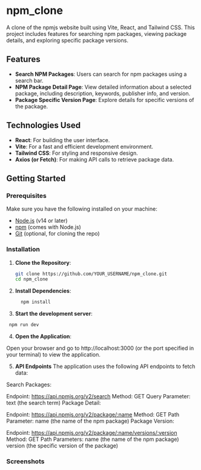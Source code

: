 # npm_clone

A clone of the npmjs website built using Vite, React, and Tailwind CSS. This project includes features for searching npm packages, viewing package details, and exploring specific package versions.

## Features

- **Search NPM Packages**: Users can search for npm packages using a search bar.
- **NPM Package Detail Page**: View detailed information about a selected package, including description, keywords, publisher info, and version.
- **Package Specific Version Page**: Explore details for specific versions of the package.

## Technologies Used

- **React**: For building the user interface.
- **Vite**: For a fast and efficient development environment.
- **Tailwind CSS**: For styling and responsive design.
- **Axios (or Fetch)**: For making API calls to retrieve package data.

## Getting Started

### Prerequisites

Make sure you have the following installed on your machine:

- [Node.js](https://nodejs.org/) (v14 or later)
- [npm](https://www.npmjs.com/) (comes with Node.js)
- [Git](https://git-scm.com/) (optional, for cloning the repo)

### Installation

1. **Clone the Repository**:

   ```bash
   git clone https://github.com/YOUR_USERNAME/npm_clone.git
   cd npm_clone
   ```

2. **Install Dependencies**:

   ```bash
     npm install
   ```

3. **Start the development server**:

  ```bash
   npm run dev
   ```

4. **Open the Application**:

  Open your browser and go to http://localhost:3000 (or the port specified in your terminal) to view the application.

5. **API Endpoints**
The application uses the following API endpoints to fetch data:

Search Packages:

Endpoint: https://api.npmjs.org/v2/search
Method: GET
Query Parameter: text (the search term)
Package Detail:

Endpoint: https://api.npmjs.org/v2/package/:name
Method: GET
Path Parameter: name (the name of the npm package)
Package Version:

Endpoint: https://api.npmjs.org/v2/package/:name/versions/:version
Method: GET
Path Parameters:
name (the name of the npm package)
version (the specific version of the package)

### Screenshots  